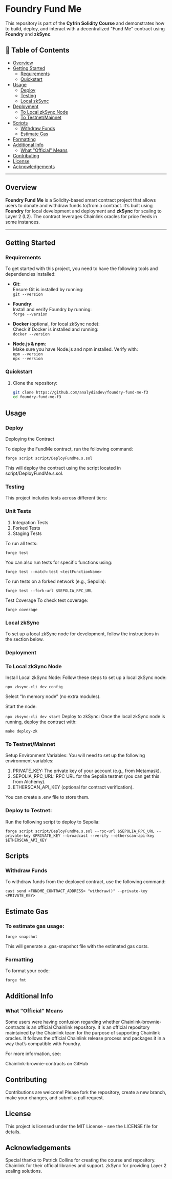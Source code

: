 # Foundry Fund Me

This repository is part of the **Cyfrin Solidity Course** and demonstrates how to build, deploy, and interact with a decentralized "Fund Me" contract using **Foundry** and **zkSync**.

## 🚀 Table of Contents

- [Overview](#overview)
- [Getting Started](#getting-started)
  - [Requirements](#requirements)
  - [Quickstart](#quickstart)
- [Usage](#usage)
  - [Deploy](#deploy)
  - [Testing](#testing)
  - [Local zkSync](#local-zksync)
- [Deployment](#deployment)
  - [To Local zkSync Node](#to-local-zksync-node)
  - [To Testnet/Mainnet](#to-testnetmainnet)
- [Scripts](#scripts)
  - [Withdraw Funds](#withdraw-funds)
  - [Estimate Gas](#estimate-gas)
- [Formatting](#formatting)
- [Additional Info](#additional-info)
  - [What "Official" Means](#what-official-means)
- [Contributing](#contributing)
- [License](#license)
- [Acknowledgements](#acknowledgements)

---

## Overview

**Foundry Fund Me** is a Solidity-based smart contract project that allows users to donate and withdraw funds to/from a contract. It’s built using **Foundry** for local development and deployment and **zkSync** for scaling to Layer 2 (L2). The contract leverages Chainlink oracles for price feeds in some instances.

---

## Getting Started

### Requirements

To get started with this project, you need to have the following tools and dependencies installed:

- **Git**:  
  Ensure Git is installed by running:  
  `git --version`

- **Foundry**:  
  Install and verify Foundry by running:  
  `forge --version`

- **Docker** (optional, for local zkSync node):  
  Check if Docker is installed and running:  
  `docker --version`

- **Node.js & npm**:  
  Make sure you have Node.js and npm installed. Verify with:  
  `npm --version`  
  `npx --version`

### Quickstart

1. Clone the repository:
   ```bash
   git clone https://github.com/analydiadev/foundry-fund-me-f3
   cd foundry-fund-me-f3
   ```

## Usage

### Deploy

Deploying the Contract

To deploy the FundMe contract, run the following command:

`forge script script/DeployFundMe.s.sol`

This will deploy the contract using the script located in script/DeployFundMe.s.sol.

### Testing

This project includes tests across different tiers:

### Unit Tests

1. Integration Tests
2. Forked Tests
3. Staging Tests

To run all tests:

`forge test`

You can also run tests for specific functions using:

`forge test --match-test <testFunctionName>`

To run tests on a forked network (e.g., Sepolia):

`forge test --fork-url $SEPOLIA_RPC_URL`

Test Coverage
To check test coverage:

`forge coverage`

### Local zkSync

To set up a local zkSync node for development, follow the instructions in the section below.

### Deployment

### To Local zkSync Node

Install Local zkSync Node: Follow these steps to set up a local zkSync node:

`npx zksync-cli dev config`

Select “In memory node” (no extra modules).

Start the node:

`npx zksync-cli dev start`
Deploy to zkSync: Once the local zkSync node is running, deploy the contract with:

`make deploy-zk`

### To Testnet/Mainnet

Setup Environment Variables:
You will need to set up the following environment variables:

1. PRIVATE_KEY: The private key of your account (e.g., from Metamask).
2. SEPOLIA_RPC_URL: RPC URL for the Sepolia testnet (you can get this from Alchemy).
3. ETHERSCAN_API_KEY (optional for contract verification).

You can create a .env file to store them.

### Deploy to Testnet:

Run the following script to deploy to Sepolia:

`forge script script/DeployFundMe.s.sol --rpc-url $SEPOLIA_RPC_URL --private-key $PRIVATE_KEY --broadcast --verify --etherscan-api-key $ETHERSCAN_API_KEY`

## Scripts

### Withdraw Funds

To withdraw funds from the deployed contract, use the following command:

`cast send <FUNDME_CONTRACT_ADDRESS> "withdraw()" --private-key <PRIVATE_KEY>`

## Estimate Gas

### To estimate gas usage:

`forge snapshot`

This will generate a .gas-snapshot file with the estimated gas costs.

### Formatting

To format your code:

`forge fmt`

## Additional Info

### What "Official" Means

Some users were having confusion regarding whether Chainlink-brownie-contracts is an official Chainlink repository. It is an official repository maintained by the Chainlink team for the purpose of supporting Chainlink oracles. It follows the official Chainlink release process and packages it in a way that’s compatible with Foundry.

For more information, see:

Chainlink-brownie-contracts on GitHub

## Contributing

Contributions are welcome! Please fork the repository, create a new branch, make your changes, and submit a pull request.

## License

This project is licensed under the MIT License - see the LICENSE file for details.

## Acknowledgements

Special thanks to Patrick Collins for creating the course and repository.
Chainlink for their official libraries and support.
zkSync for providing Layer 2 scaling solutions.
